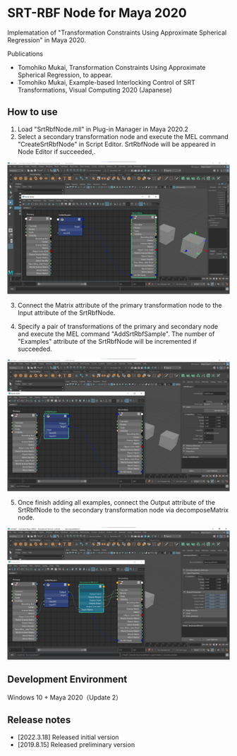 # SRT-RBF Node for Maya 2020
Implematation of "Transformation Constraints Using Approximate Spherical Regression" in Maya 2020.

Publications
- Tomohiko Mukai, Transformation Constraints Using Approximate Spherical Regression, to appear.
- Tomohiko Mukai, Example-based Interlocking Control of SRT Transformations, Visual Computing 2020 (Japanese)

## How to use
1. Load "SrtRbfNode.mll" in Plug-in Manager in Maya 2020.2
2. Select a secondary transformation node and execute the MEL command "CreateSrtRbfNode" in Script Editor. SrtRbfNode will be appeared in Node Editor if succeeded,.

![CreateSrtRbfNode](https://github.com/TomohikoMukai/SrtRbfNode/blob/image/CreateSrtRbfNode.png)

3. Connect the Matrix attribute of the primary transformation node to the Input attribute of the SrtRbfNode.

4. Specify a pair of transformations of the primary and secondary node and execute the MEL command "AddSrtRbfSample". The number of "Examples" attribute of the SrtRbfNode will be incremented if succeeded.

![AddSrtRbfSample](https://github.com/TomohikoMukai/SrtRbfNode/blob/image/AddSrtRbfExample.png)

5. Once finish adding all examples, connect the Output attribute of the SrtRbfNode to the secondary transformation node via decomposeMatrix node.

![SrtRbfNodeOutput](https://github.com/TomohikoMukai/SrtRbfNode/blob/image/SrtRbfNodeOutput.png)

## Development Environment
Windows 10 + Maya 2020（Update 2）

## Release notes
- [2022.3.18] Released initial version
- [2019.8.15] Released preliminary version

